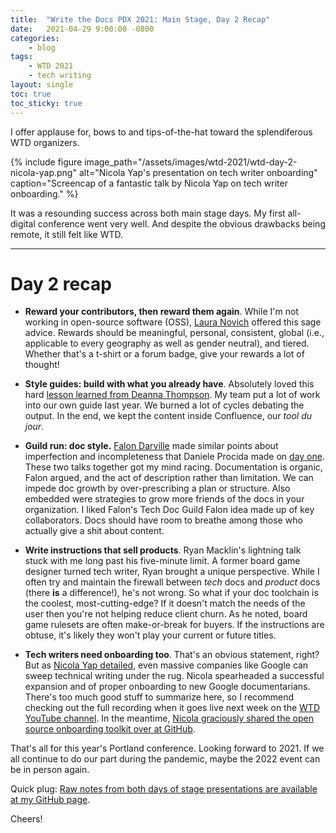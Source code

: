 ```yaml
---
title:  "Write the Docs PDX 2021: Main Stage, Day 2 Recap"
date:   2021-04-29 9:00:00 -0800
categories:
    - blog
tags:
    - WTD 2021
    - tech writing
layout: single
toc: true
toc_sticky: true
---
```


I offer applause for, bows to and tips-of-the-hat toward the splendiferous WTD organizers.

{% include figure image_path="/assets/images/wtd-2021/wtd-day-2-nicola-yap.png" alt="Nicola Yap's presentation on tech writer onboarding" caption="Screencap of a fantastic talk by Nicola Yap on tech writer onboarding." %}

<!--more-->

It was a resounding success across both main stage days. My first all-digital conference went very well. And despite the obvious drawbacks being remote, it still felt like WTD.

----

# Day 2 recap

- **Reward your contributors, then reward them again**. While I'm not working in open-source software (OSS), [Laura Novich](https://www.writethedocs.org/conf/portland/2021/speakers/#speaker-laura-novich) offered this sage advice. Rewards should be meaningful, personal, consistent, global (i.e., applicable to every geography as well as gender neutral), and tiered. Whether that's a t-shirt or a forum badge, give your rewards a lot of thought!

- **Style guides: build with what you already have**. Absolutely loved this hard [lesson learned from Deanna Thompson](https://www.writethedocs.org/conf/portland/2021/speakers/#speaker-deanna-thompson). My team put a lot of work into our own guide last year. We burned a lot of cycles debating the output. In the end, we kept the content inside Confluence, our *tool du jour*.

- **Guild run: doc style.** [Falon Darville](https://www.writethedocs.org/conf/portland/2021/speakers/#speaker-falon-darville) made similar points about imperfection and incompleteness that Daniele Procida made on [day one](https://aaronthayer.net/blog/wtd-2021-day-1-recap/). These two talks together got my mind racing. Documentation is organic, Falon argued, and the act of description rather than limitation. We can impede doc growth by over-prescribing a plan or structure. Also embedded were strategies to grow more friends of the docs in your organization. I liked Falon's Tech Doc Guild Falon idea made up of key collaborators. Docs should have room to breathe among those who actually give a shit about content.

- **Write instructions that sell products**. Ryan Macklin's lightning talk stuck with me long past his five-minute limit. A former board game designer turned tech writer, Ryan brought a unique perspective. While I often try and maintain the firewall between *tech* docs and *product* docs (there **is** a difference!), he's not wrong. So what if your doc toolchain is the coolest, most-cutting-edge? If it doesn't match the needs of the user then you're not helping reduce client churn. As he noted, board game rulesets are often make-or-break for buyers. If the instructions are obtuse, it's likely they won't play your current or future titles.

- **Tech writers need onboarding too**. That's an obvious statement, right? But as [Nicola Yap detailed](https://www.writethedocs.org/conf/portland/2021/speakers/#speaker-nicola-yap), even massive companies like Google can sweep technical writing under the rug. Nicola spearheaded a successful expansion and of proper onboarding to new Google documentarians. There's too much good stuff to summarize here, so I recommend checking out the full recording when it goes live next week on the [WTD YouTube channel](https://www.youtube.com/channel/UCr019846MitZUEhc6apDdcQ). In the meantime, [Nicola graciously shared the open source onboarding toolkit over at GitHub](https://github.com/google/opendocs/tree/main/onboarding).

That's all for this year's Portland conference. Looking forward to 2021. If we all continue to do our part during the pandemic, maybe the 2022 event can be in person again.

Quick plug: [Raw notes from both days of stage presentations are available at my GitHub page](https://github.com/a-thay/WTD-2021).

Cheers!
